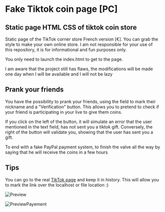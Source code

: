 # Fake Tiktok coin page [PC]

## Static page HTML CSS of tiktok coin store
Static page of the TikTok corner store French version [€]. You can grab the style to make your own online store. 
I am not responsible for your use of this repository, it is for informational and fun purposes only.

You only need to launch the index.html to get to the page.

I am aware that the project still has flaws, the modifications will be made one day when I will be available and I will not be lazy


## Prank your friends
You have the possibility to prank your friends, using the field to mark their nickname and a "Verification" button. This allows you to pretend to check if your friend is participating in your live to give them coins.

If you click on the left of the button, it will simulate an error that the user mentioned in the text field, has not sent you a tiktok gift.
Conversely, the right of the button will validate you, showing that the user has sent you a gift.

To end with a fake PayPal payment system, to finish the valve all the way by saying that he will receive the coins in a few hours


## Tips
You can go to the real [TikTok page](https://www.tiktok.com/coin?lang=fr) and keep it in history. This will allow you to mark the link over the localhost or file location :)

![Preview](/img/Preview.png)

![PreviewPayement](/img/PreviewPayment.png)